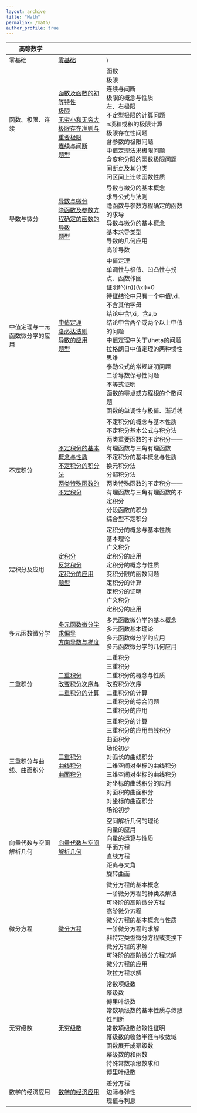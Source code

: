 ```yaml
---
layout: archive
title: "Math"
permalink: /math/
author_profile: true
---
```


| 高等数学                       |                                                              |                                                              |
| ------------------------------ | ------------------------------------------------------------ | ------------------------------------------------------------ |
| 零基础                         | [零基础](http://zengbaocheng-996.github.io/files/math/1_calculus/0.pdf) | \                                                            |
| 函数、极限、连续               | [函数及函数的初等特性](http://zengbaocheng-996.github.io/files/math/1_calculus/1.pdf)<br />[极限](http://zengbaocheng-996.github.io/files/math/1_calculus/2.pdf)<br />[无穷小和无穷大](http://zengbaocheng-996.github.io/files/math/1_calculus/3.pdf)<br />[极限存在准则与重要极限](http://zengbaocheng-996.github.io/files/math/1_calculus/4.pdf)<br />[连续与间断](http://zengbaocheng-996.github.io/files/math/1_calculus/5.pdf)<br />[题型](http://zengbaocheng-996.github.io/files/math/1_calculus/m1.pdf) | 函数<br />极限<br />连续与间断<br />极限的概念与性质<br />左、右极限<br />不定型极限的计算问题<br />n项和或积的极限计算<br />极限存在性问题<br />含参数的极限问题<br />中值定理法求极限问题<br />含变积分限的函数极限问题<br />间断点及其分类<br />闭区间上连续函数性质 |
| 导数与微分                     | [导数与微分](http://zengbaocheng-996.github.io/files/math/1_calculus/6.pdf)<br />[隐函数及参数方程确定的函数的导数](http://zengbaocheng-996.github.io/files/math/1_calculus/7.pdf)<br />[题型](http://zengbaocheng-996.github.io/files/math/1_calculus/m2.pdf) | 导数与微分的基本概念<br />求导公式与法则<br />隐函数与参数方程确定的函数的求导<br />导数与微分的基本概念<br />基本求导类型<br />导数的几何应用<br />高阶导数 |
| 中值定理与一元函数微分学的应用 | [中值定理](http://zengbaocheng-996.github.io/files/math/1_calculus/8.pdf)<br />[洛必达法则](http://zengbaocheng-996.github.io/files/math/1_calculus/9.pdf)<br />[导数的应用](http://zengbaocheng-996.github.io/files/math/1_calculus/10.pdf)<br />[题型](http://zengbaocheng-996.github.io/files/math/1_calculus/m3.pdf) | 中值定理<br />单调性与极值、凹凸性与拐点、函数作图<br />证明f^{(n)}(\xi)=0<br />待证结论中只有一个中值\xi，不含其他字母<br />结论中含\xi，含a,b<br />结论中含两个或两个以上中值的问题<br />中值定理中关于\theta的问题<br />拉格朗日中值定理的两种惯性思维<br />泰勒公式的常规证明问题<br />二阶导数保号性问题<br />不等式证明<br />函数的零点或方程根的个数问题<br />函数的单调性与极值、渐近线 |
| 不定积分                       | [不定积分的基本概念与性质](http://zengbaocheng-996.github.io/files/math/1_calculus/11.pdf)<br />[不定积分的积分法](http://zengbaocheng-996.github.io/files/math/1_calculus/12.pdf)<br />[两类特殊函数的不定积分](http://zengbaocheng-996.github.io/files/math/1_calculus/13.pdf) | 不定积分的概念与基本性质<br />不定积分基本公式与积分法<br />两类重要函数的不定积分——有理函数与三角有理函数<br />不定积分的基本概念与性质<br />换元积分法<br />分部积分法<br />两类特殊函数的不定积分——有理函数与三角有理函数的不定积分<br />分段函数的积分<br />综合型不定积分 |
| 定积分及应用                   | [定积分](http://zengbaocheng-996.github.io/files/math/1_calculus/14.pdf)<br />[反常积分](http://zengbaocheng-996.github.io/files/math/1_calculus/15.pdf)<br />[定积分的应用](http://zengbaocheng-996.github.io/files/math/1_calculus/16.pdf)<br />[题型](http://zengbaocheng-996.github.io/files/math/1_calculus/m4.pdf) | 定积分的概念与基本性质<br />基本理论<br />广义积分<br />定积分的应用<br />定积分的概念与性质<br />变积分限的函数问题<br />定积分的计算<br />定积分的证明<br />广义积分<br />定积分的应用 |
| 多元函数微分学                 | [多元函数微分学](http://zengbaocheng-996.github.io/files/math/1_calculus/18.pdf)<br />[求偏导](http://zengbaocheng-996.github.io/files/math/1_calculus/m5.pdf)<br />[方向导数与梯度](http://zengbaocheng-996.github.io/files/math/1_calculus/m6.pdf) | 多元函数微分学的基本概念<br />多元函数基本理论<br />多元函数微分学的应用<br />多元函数微分学的几何应用 |
| 二重积分                       | [二重积分](http://zengbaocheng-996.github.io/files/math/1_calculus/19.pdf)<br />[改变积分次序与二重积分的计算](http://zengbaocheng-996.github.io/files/math/1_calculus/m7.pdf) | 二重积分<br />三重积分<br />二重积分的概念与性质<br />改变积分次序<br />二重积分的计算<br />二重积分的综合问题<br />二重积分的应用 |
| 三重积分与曲线、曲面积分       | [三重积分](http://zengbaocheng-996.github.io/files/math/1_calculus/20.pdf)<br />[曲线积分](http://zengbaocheng-996.github.io/files/math/1_calculus/21.pdf)<br />[曲面积分](http://zengbaocheng-996.github.io/files/math/1_calculus/22.pdf) | 三重积分的计算<br />三重积分的应用曲线积分<br />曲面积分<br />场论初步<br />对弧长的曲线积分<br />二维空间对坐标的曲线积分<br />三维空间对坐标的曲线积分<br />对坐标的曲线积分的应用<br />对面积的曲面积分<br />对坐标的曲面积分<br />场论初步 |
| 向量代数与空间解析几何         | [向量代数与空间解析几何](http://zengbaocheng-996.github.io/files/math/1_calculus/23.pdf) | 空间解析几何的理论<br />向量的应用<br />向量的运算与性质<br />平面方程<br />直线方程<br />距离与夹角<br />旋转曲面 |
| 微分方程                       | [微分方程](http://zengbaocheng-996.github.io/files/math/1_calculus/17.pdf) | 微分方程的基本概念<br />一阶微分方程的种类及解法<br />可降阶的高阶微分方程<br />高阶微分方程<br />微分方程的基本概念与性质<br />一阶微分方程的求解<br />非特定类型微分方程或变换下微分方程的求解<br />可降阶的高阶微分方程求解<br />微分方程的应用<br />欧拉方程求解 |
| 无穷级数                       | [无穷级数](http://zengbaocheng-996.github.io/files/math/1_calculus/23.pdf) | 常数项级数<br />幂级数<br />傅里叶级数<br />常数项级数的基本性质与敛散性判断<br />常数项级数敛散性证明<br />幂级数的收敛半径与收敛域<br />函数展开成幂级数<br />幂级数的和函数<br />特殊常数项级数求和<br />傅里叶级数 |
| 数学的经济应用                 | [数学的经济应用](http://zengbaocheng-996.github.io/files/math/1_calculus/24.pdf) | 差分方程<br />边际与弹性<br />现值与利息                     |

